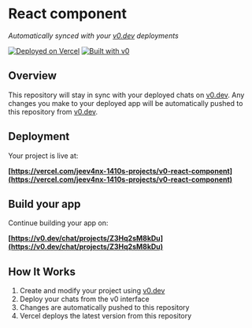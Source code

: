 # React component

*Automatically synced with your [v0.dev](https://v0.dev) deployments*

[![Deployed on Vercel](https://img.shields.io/badge/Deployed%20on-Vercel-black?style=for-the-badge&logo=vercel)](https://vercel.com/jeev4nx-1410s-projects/v0-react-component)
[![Built with v0](https://img.shields.io/badge/Built%20with-v0.dev-black?style=for-the-badge)](https://v0.dev/chat/projects/Z3Hq2sM8kDu)

## Overview

This repository will stay in sync with your deployed chats on [v0.dev](https://v0.dev).
Any changes you make to your deployed app will be automatically pushed to this repository from [v0.dev](https://v0.dev).

## Deployment

Your project is live at:

**[https://vercel.com/jeev4nx-1410s-projects/v0-react-component](https://vercel.com/jeev4nx-1410s-projects/v0-react-component)**

## Build your app

Continue building your app on:

**[https://v0.dev/chat/projects/Z3Hq2sM8kDu](https://v0.dev/chat/projects/Z3Hq2sM8kDu)**

## How It Works

1. Create and modify your project using [v0.dev](https://v0.dev)
2. Deploy your chats from the v0 interface
3. Changes are automatically pushed to this repository
4. Vercel deploys the latest version from this repository